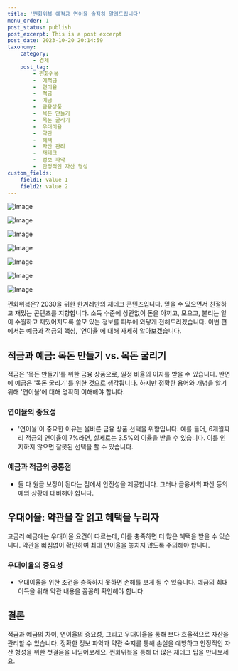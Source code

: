 ```yaml
---
title: '쩐화위복 예적금 연이율 솔직히 알려드립니다'
menu_order: 1
post_status: publish
post_excerpt: This is a post excerpt
post_date: 2023-10-20 20:14:59
taxonomy:
    category:
        - 경제
    post_tag:
        - 쩐화위복
        -  예적금
        -  연이율
        -  적금
        -  예금
        -  금융상품
        -  목돈 만들기
        -  목돈 굴리기
        -  우대이율
        -  약관
        -  혜택
        -  자산 관리
        -  재테크
        -  정보 파악
        -  안정적인 자산 형성
custom_fields:
    field1: value 1
    field2: value 2
---
```


![Image](https://imgnews.pstatic.net/image/028/2024/02/06/0002675930_001_20240206221501083.jpg?type=w647)

![Image](https://imgnews.pstatic.net/image/028/2024/02/06/0002675930_002_20240206221501108.jpg?type=w647)

![Image](https://imgnews.pstatic.net/image/028/2024/02/06/0002675930_003_20240206221501139.jpg?type=w647)

![Image](https://imgnews.pstatic.net/image/028/2024/02/06/0002675930_004_20240206221501165.jpg?type=w647)

![Image](https://imgnews.pstatic.net/image/028/2024/02/06/0002675930_005_20240206221501191.jpg?type=w647)

![Image](https://imgnews.pstatic.net/image/028/2024/02/06/0002675930_006_20240206221501221.jpg?type=w647)

![Image](https://imgnews.pstatic.net/image/028/2024/02/06/0002675930_007_20240206221501245.jpg?type=w647)


쩐화위복은? 2030을 위한 한겨레만의 재테크 콘텐츠입니다. 믿을 수 있으면서 친절하고 재밌는 콘텐츠를 지향합니다. 소득 수준에 상관없이 돈을 아끼고, 모으고, 불리는 일이 수월하고 재밌어지도록 쓸모 있는 정보를 피부에 와닿게 전해드리겠습니다. 이번 편에서는 예금과 적금의 핵심, '연이율'에 대해 자세히 알아보겠습니다.

## 적금과 예금: 목돈 만들기 vs. 목돈 굴리기
적금은 '목돈 만들기'를 위한 금융 상품으로, 일정 비율의 이자를 받을 수 있습니다. 반면에 예금은 '목돈 굴리기'를 위한 것으로 생각됩니다. 하지만 정확한 용어와 개념을 알기 위해 '연이율'에 대해 명확히 이해해야 합니다.

### 연이율의 중요성
- '연이율'이 중요한 이유는 올바른 금융 상품 선택을 위함입니다. 예를 들어, 6개월짜리 적금의 연이율이 7%라면, 실제로는 3.5%의 이율을 받을 수 있습니다. 이를 인지하지 않으면 잘못된 선택을 할 수 있습니다.

### 예금과 적금의 공통점
- 둘 다 원금 보장이 된다는 점에서 안전성을 제공합니다. 그러나 금융사의 파산 등의 예외 상황에 대비해야 합니다.

## 우대이율: 약관을 잘 읽고 혜택을 누리자
고금리 예금에는 우대이율 요건이 따르는데, 이를 충족하면 더 많은 혜택을 받을 수 있습니다. 약관을 빠짐없이 확인하여 최대 연이율을 놓치지 않도록 주의해야 합니다.

### 우대이율의 중요성
- 우대이율을 위한 조건을 충족하지 못하면 손해를 보게 될 수 있습니다. 예금의 최대 이득을 위해 약관 내용을 꼼꼼히 확인해야 합니다.

## 결론
적금과 예금의 차이, 연이율의 중요성, 그리고 우대이율을 통해 보다 효율적으로 자산을 관리할 수 있습니다. 정확한 정보 파악과 약관 숙지를 통해 손실을 예방하고 안정적인 자산 형성을 위한 첫걸음을 내딛어보세요. 쩐화위복을 통해 더 많은 재테크 팁을 만나보세요.
